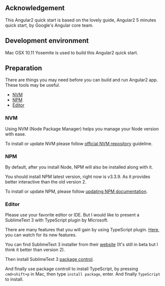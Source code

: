 ## Acknowledgement

This Angular2 quick start is based on the lovely guide, Angular2 5 minutes quick start, by Google's Angular core team.

## Development environment

Mac OSX 10.11 Yosemite is used to build this Angular2 quick start.

## Preparation

There are things you may need before you can build and run Angular2 app. These tools may be useful.

* [NVM](#nvm)
* [NPM](#npm)
* [Editor](#editor)

### NVM

Using NVM (Node Package Manager) helps you manage your Node version with ease.

To install or update NVM please follow [official NVM repository](https://github.com/creationix/nvm) guideline.

### NPM

By default, after you install Node, NPM will also be installed along with it.

You should install NPM latest version, right now is v3.3.9. As it provides better interactive than the old version 2.

To install or update NPM, please follow [updating NPM documentation](https://docs.npmjs.com/getting-started/installing-node).

### Editor

Please use your favorite editor or IDE. But I would like to present a SublimeText 3 with TypeScript plugin by Microsoft.

There are many features that you will gain by using TypeScript plugin. [Here](https://www.youtube.com/watch?v=_TDUV9R09PM), you can watch for its new features.

You can find SublimeText 3 installer from their [website](http://www.sublimetext.com/3) (It's still in beta but I think it better than version 2).

Then install SublimeText 3 [package control](https://packagecontrol.io/installation).

And finally use package controll to install TypeScript, by pressing `cmd+shift+p` in Mac, then type `install package`, enter. And finally `TypeScript` to install.
